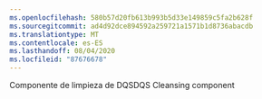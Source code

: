 ```yaml
---
ms.openlocfilehash: 580b57d20fb613b993b5d33e149859c5fa2b628f
ms.sourcegitcommit: ad4d92dce894592a259721a1571b1d8736abacdb
ms.translationtype: MT
ms.contentlocale: es-ES
ms.lasthandoff: 08/04/2020
ms.locfileid: "87676678"
---
```

<span data-ttu-id="b17b4-101">Componente de limpieza de DQS</span><span class="sxs-lookup"><span data-stu-id="b17b4-101">DQS Cleansing component</span></span>
